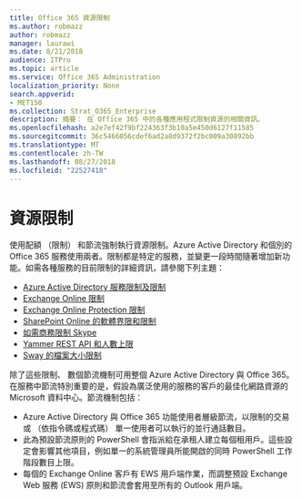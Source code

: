 ```yaml
---
title: Office 365 資源限制
ms.author: robmazz
author: robmazz
manager: laurawi
ms.date: 8/21/2018
audience: ITPro
ms.topic: article
ms.service: Office 365 Administration
localization_priority: None
search.appverid:
- MET150
ms.collection: Strat_O365_Enterprise
description: 摘要： 在 Office 365 中的各種應用程式限制資源的相關資訊。
ms.openlocfilehash: a2e7ef42f9bf224363f3b10a5e450d6127f11585
ms.sourcegitcommit: 36c5466056cdef6ad2a8d9372f2bc009a30892bb
ms.translationtype: MT
ms.contentlocale: zh-TW
ms.lasthandoff: 08/27/2018
ms.locfileid: "22527418"
---
```

# <a name="resource-limits"></a>資源限制

使用配額 （限制） 和節流強制執行資源限制。Azure Active Directory 和個別的 Office 365 服務使用兩者。限制都是特定的服務，並變更一段時間隨著增加新功能。如需各種服務的目前限制的詳細資訊，請參閱下列主題：
- [Azure Active Directory 服務限制及限制](https://msdn.microsoft.com/en-us/library/azure/dn764971.aspx)
- [Exchange Online 限制](https://technet.microsoft.com/en-us/library/exchange-online-limits.aspx)
- [Exchange Online Protection 限制](https://technet.microsoft.com/en-us/library/exchange-online-protection-limits.aspx)
- [SharePoint Online 的軟體界限和限制](https://support.office.com/article/SharePoint-Online-software-boundaries-and-limits-8F34FF47-B749-408B-ABC0-B605E1F6D498)
- [如需商務限制 Skype](https://technet.microsoft.com/en-us/library/skype-for-business-online-limits.aspx)
- [Yammer REST API 和人數上限](https://developer.yammer.com/docs/rest-api-rate-limits)
- [Sway 的檔案大小限制](https://support.office.com/article/File-size-limits-in-Sway-4db21bc6-b42b-499f-9272-66e089db109f)

除了這些限制、 數個節流機制可用整個 Azure Active Directory 與 Office 365。在服務中節流特別重要的是，假設為廣泛使用的服務的客戶的最佳化網路資源的 Microsoft 資料中心。節流機制包括：
- Azure Active Directory 與 Office 365 功能使用者層級節流，以限制的交易或 （依指令碼或程式碼） 單一使用者可以執行的並行通話數目。
- 此為預設節流原則的 PowerShell 會指派給在承租人建立每個租用戶。這些設定會影響其他項目，例如單一的系統管理員所能開啟的同時 PowerShell 工作階段數目上限。
- 每個的 Exchange Online 客戶有 EWS 用戶端作業，而調整預設 Exchange Web 服務 (EWS) 原則和節流會套用至所有的 Outlook 用戶端。
